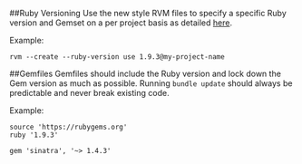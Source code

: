 ##Ruby Versioning
Use the new style RVM files to specify a specific Ruby version and Gemset on a per project basis as detailed [here](https://rvm.io/workflow/projects).

Example:

    rvm --create --ruby-version use 1.9.3@my-project-name

##Gemfiles
Gemfiles should include the Ruby version and lock down the Gem version as much as possible. Running `bundle update` should always be predictable and never break existing code.

Example:

    source 'https://rubygems.org'
    ruby '1.9.3'

    gem 'sinatra', '~> 1.4.3'
